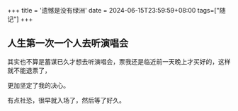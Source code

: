 +++
title = '遗憾是没有绿洲'
date = 2024-06-15T23:59:59+08:00
tags=["随记"]
+++

## 人生第一次一个人去听演唱会

其实也不算是蓄谋已久才想去听演唱会，票我还是临近前一天晚上才买好的，这样就不能退票了，

更加坚定了我的决心。

有点社恐，很早就入场了，然后等了好久。
